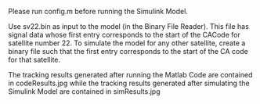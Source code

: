 Please run config.m before running the Simulink Model.

Use sv22.bin as input to the model (in the Binary File Reader). This file has signal data whose first entry corresponds to the start of the CACode for satellite number 22. To simulate the model for any other satellite, create a binary file such that the first entry corresponds to the start of the CA code for that satellite.

The tracking results generated after running the Matlab Code are contained in codeResults.jpg while the tracking results generated after simulating the Simulink Model are contained in simResults.jpg
